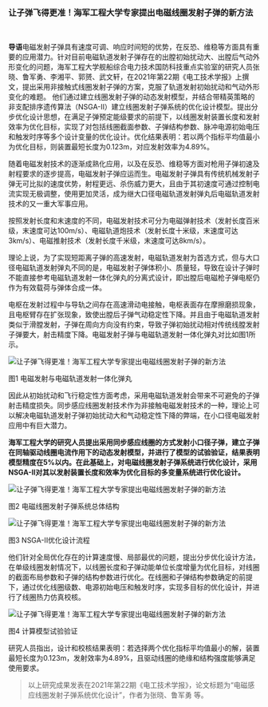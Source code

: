 ### 让子弹飞得更准！海军工程大学专家提出电磁线圈发射子弹的新方法

<br>

**导语**电磁发射子弹具有速度可调、响应时间短的优势，在反恐、维稳等方面具有重要的应用潜力。针对目前电磁轨道发射子弹存在的出膛初始扰动大、出膛后气动外形变化的问题，海军工程大学舰船综合电力技术国防科技重点实验室的研究人员张晓、鲁军勇、李湘平、郭赟、武文轩，在2021年第22期《电工技术学报》上撰文，提出采用非接触式线圈发射子弹的方案，克服了轨道发射初始扰动和气动外形变化的难题。  他们通过建立线圈发射子弹的动态发射模型，并结合带精英策略的非支配排序遗传算法（NSGA-II）建立线圈发射子弹系统的优化设计模型。提出分步优化设计思想，在满足子弹预定能级要求的前提下，以线圈发射装置长度和发射效率为优化目标，实现了对包括线圈截面参数、子弹结构参数、脉冲电源初始电压和触发时序等多个设计变量的优化设计。优化结果表明：若以两个指标平均值最小为优化目标，则装置最短长度为0.123m，对应发射效率为4.89%。

随着电磁发射技术的逐渐成熟化应用，以及在反恐、维稳等方面对枪用子弹初速及射程要求的逐步提高，电磁发射子弹应运而生。电磁发射子弹具有传统机械发射子弹无可比拟的速度优势，射程更远、杀伤威力更大，且由于其初速度可通过控制电流实现无极调整，使用更加灵活，成为继大口径电磁轨道发射弹丸后电磁轨道发射技术的又一重大军事应用。

按照发射长度和末速度的不同，电磁发射技术可分为电磁弹射技术（发射长度百米级，末速度可达100m/s）、电磁轨道炮技术（发射长度十米级，末速度可达3km/s）、电磁推射技术（发射长度千米级，末速度可达8km/s）。

理论上说，为了实现短距离子弹的高速发射，电磁轨道发射为首选方式，但与大口径电磁轨道发射弹丸不同的是，电磁发射子弹体积小、质量轻，导致在设计子弹时不能直接参考电磁轨道发射一体化弹丸的分离式设计，即出膛后电磁枪子弹电枢仍作为有效载荷与弹体合成一体。

电枢在发射过程中与导轨之间存在高速滑动电接触，电枢表面存在摩擦磨损现象，且电枢臂存在扩张现象，致使出膛后子弹气动稳定性下降。并且由于电磁轨道发射类似于滑膛发射，子弹在周向方向没有约束，导致子弹初始扰动相对传统线膛发射子弹要大，射击精度下降。电磁发射子弹与电磁轨道发射一体化弹丸对比如图1所示。

![让子弹飞得更准！海军工程大学专家提出电磁线圈发射子弹的新方法](https://p9.toutiaoimg.com/origin/tos-cn-i-qvj2lq49k0/783710c1ed674a2ebc135e93bda98f8c?from=pc)

图1 电磁发射与电磁轨道发射一体化弹丸

因此从初始扰动和飞行稳定性方面考虑，采用电磁轨道发射会带来不可避免的子弹射击精度损失。同步感应线圈发射技术作为非接触电磁发射技术的一种，理论上可以解决电磁轨道发射子弹初始扰动大和气动稳定性下降的弊端，在小口径电磁发射应用中有巨大潜力。

**海军工程大学的研究人员提出采用同步感应线圈的方式发射小口径子弹，建立子弹在同轴驱动线圈电流作用下的动态发射模型，并进行了模型的试验验证，结果表明模型精度在5%以内。在此基础上，对电磁线圈发射子弹系统进行优化设计，采用NSGA-Ⅱ对其以发射装置长度和效率为优化目标的多变量系统进行优化设计。**

![让子弹飞得更准！海军工程大学专家提出电磁线圈发射子弹的新方法](https://p9.toutiaoimg.com/origin/tos-cn-i-qvj2lq49k0/528e73f244614d93ab64175abeeb0f9e?from=pc)

图2 电磁线圈发射子弹系统总体结构

![让子弹飞得更准！海军工程大学专家提出电磁线圈发射子弹的新方法](https://p9.toutiaoimg.com/origin/tos-cn-i-qvj2lq49k0/e287964b9cfb49748781cba0508e257c?from=pc)

图3 NSGA-II优化设计流程

他们针对全局优化存在的计算速度慢、局部最优的问题，提出分步优化设计方法，在单级线圈发射情况下，以线圈长度和子弹动能单位长度增量为优化目标，对线圈的截面布局参数和子弹的结构参数进行优化。在线圈和子弹结构参数确定的前提下，通过优化线圈级数、电源初始电压和触发时序，实现多目标的优化设计，并进行了线圈热力仿真校核。

![让子弹飞得更准！海军工程大学专家提出电磁线圈发射子弹的新方法](https://p9.toutiaoimg.com/origin/tos-cn-i-qvj2lq49k0/c6d2cbbd025d4fcc9d5bf444878271ec?from=pc)

图4 计算模型试验验证

研究人员指出，设计和校核结果表明：若选择两个优化指标平均值最小的解，装置最短长度为0.123m，发射效率为4.89%，且驱动线圈的绝缘和结构强度能够满足使用要求。

> 以上研究成果发表在2021年第22期《电工技术学报》，论文标题为“电磁感应线圈发射子弹系统优化设计”，作者为张晓、鲁军勇 等。
